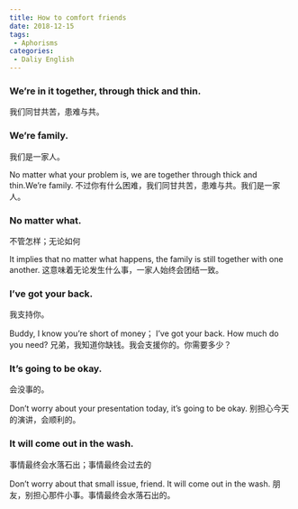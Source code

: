 ```yaml
---
title: How to comfort friends
date: 2018-12-15
tags:
 - Aphorisms
categories: 
 - Daliy English
---
```


### We’re in it together, through thick and thin. 
我们同⽢共苦，患难与共。
### We’re family. 
我们是⼀家⼈。

No matter what your problem is, we are together through thick and thin.We’re family. 
不过你有什么困难，我们同⽢共苦，患难与共。我们是⼀家⼈。

### No matter what.
不管怎样；⽆论如何

It implies that no matter what happens, the family is still together with one another. 
这意味着⽆论发⽣什么事，⼀家⼈始终会团结⼀致。

### I’ve got your back. 
我⽀持你。

Buddy, I know you’re short of money； I’ve got your back. How much do you need?
兄弟，我知道你缺钱。我会⽀援你的。你需要多少？

### It’s going to be okay. 
会没事的。

Don’t worry about your presentation today, it’s going to be okay. 
别担⼼今天的演讲，会顺利的。

### It will come out in the wash. 
事情最终会⽔落⽯出；事情最终会过去的

Don’t worry about that small issue, friend. It will come out in the wash. 
朋友，别担⼼那件⼩事。事情最终会⽔落⽯出的。 